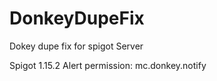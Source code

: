 # DonkeyDupeFix
Dokey dupe fix for spigot Server

Spigot 1.15.2 
Alert permission: mc.donkey.notify
